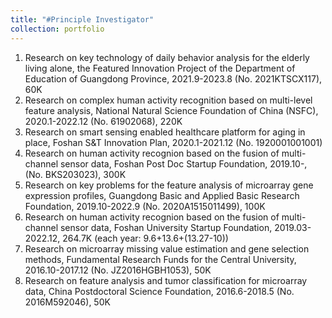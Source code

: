 ```yaml
---
title: "#Principle Investigator"
collection: portfolio
---
```


1. Research on key technology of daily behavior analysis for the elderly living alone, the Featured Innovation Project of the Department of Education of Guangdong Province, 2021.9-2023.8 (No. 2021KTSCX117), 60K
2. Research on complex human activity recognition based on multi-level feature analysis, National Natural Science Foundation of China (NSFC), 2020.1-2022.12 (No. 61902068), 220K
4. Research on smart sensing enabled healthcare platform for aging in place, Foshan S&T Innovation Plan, 2020.1-2021.12 (No. 1920001001001)
5. Research on human activity recognion based on the fusion of multi-channel sensor data, Foshan Post Doc Startup Foundation, 2019.10-, (No. BKS203023), 300K
6. Research on key problems for the feature analysis of microarray gene expression profiles, Guangdong Basic and Applied Basic Research Foundation, 2019.10-2022.9 (No. 2020A1515011499), 100K
7. Research on human activity recognion based on the fusion of multi-channel sensor data, Foshan University Startup Foundation, 2019.03-2022.12, 264.7K (each year: 9.6+13.6+(13.27-10))
8. Research on microarray missing value estimation and gene selection methods, Fundamental Research Funds for the Central University, 2016.10-2017.12 (No. JZ2016HGBH1053), 50K
9. Research on feature analysis and tumor classification for microarray data, China Postdoctoral Science Foundation, 2016.6-2018.5 (No. 2016M592046), 50K

